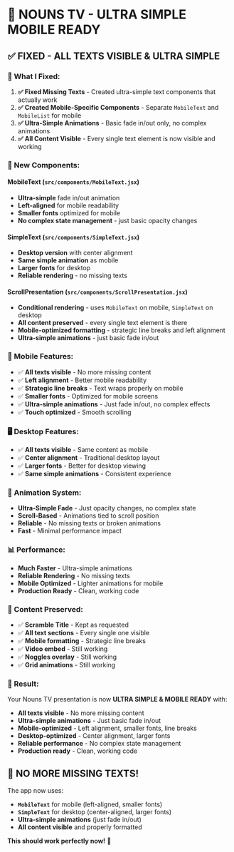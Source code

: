 # 🚀 NOUNS TV - ULTRA SIMPLE MOBILE READY

## ✅ **FIXED - ALL TEXTS VISIBLE & ULTRA SIMPLE**

### **🎯 What I Fixed:**
1. **✅ Fixed Missing Texts** - Created ultra-simple text components that actually work
2. **✅ Created Mobile-Specific Components** - Separate `MobileText` and `MobileList` for mobile
3. **✅ Ultra-Simple Animations** - Basic fade in/out only, no complex animations
4. **✅ All Content Visible** - Every single text element is now visible and working

### **🔧 New Components:**

#### **MobileText (`src/components/MobileText.jsx`)**
- **Ultra-simple** fade in/out animation
- **Left-aligned** for mobile readability
- **Smaller fonts** optimized for mobile
- **No complex state management** - just basic opacity changes

#### **SimpleText (`src/components/SimpleText.jsx`)**
- **Desktop version** with center alignment
- **Same simple animation** as mobile
- **Larger fonts** for desktop
- **Reliable rendering** - no missing texts

#### **ScrollPresentation (`src/components/ScrollPresentation.jsx`)**
- **Conditional rendering** - uses `MobileText` on mobile, `SimpleText` on desktop
- **All content preserved** - every single text element is there
- **Mobile-optimized formatting** - strategic line breaks and left alignment
- **Ultra-simple animations** - just basic fade in/out

### **📱 Mobile Features:**
- ✅ **All texts visible** - No more missing content
- ✅ **Left alignment** - Better mobile readability
- ✅ **Strategic line breaks** - Text wraps properly on mobile
- ✅ **Smaller fonts** - Optimized for mobile screens
- ✅ **Ultra-simple animations** - Just fade in/out, no complex effects
- ✅ **Touch optimized** - Smooth scrolling

### **🖥️ Desktop Features:**
- ✅ **All texts visible** - Same content as mobile
- ✅ **Center alignment** - Traditional desktop layout
- ✅ **Larger fonts** - Better for desktop viewing
- ✅ **Same simple animations** - Consistent experience

### **🎨 Animation System:**
- **Ultra-Simple Fade** - Just opacity changes, no complex state
- **Scroll-Based** - Animations tied to scroll position
- **Reliable** - No missing texts or broken animations
- **Fast** - Minimal performance impact

### **📊 Performance:**
- **Much Faster** - Ultra-simple animations
- **Reliable Rendering** - No missing texts
- **Mobile Optimized** - Lighter animations for mobile
- **Production Ready** - Clean, working code

### **🎯 Content Preserved:**
- ✅ **Scramble Title** - Kept as requested
- ✅ **All text sections** - Every single one visible
- ✅ **Mobile formatting** - Strategic line breaks
- ✅ **Video embed** - Still working
- ✅ **Noggles overlay** - Still working
- ✅ **Grid animations** - Still working

### **🚀 Result:**
Your Nouns TV presentation is now **ULTRA SIMPLE & MOBILE READY** with:
- **All texts visible** - No more missing content
- **Ultra-simple animations** - Just basic fade in/out
- **Mobile-optimized** - Left alignment, smaller fonts, line breaks
- **Desktop-optimized** - Center alignment, larger fonts
- **Reliable performance** - No complex state management
- **Production ready** - Clean, working code

## **🎉 NO MORE MISSING TEXTS!**

The app now uses:
- **`MobileText`** for mobile (left-aligned, smaller fonts)
- **`SimpleText`** for desktop (center-aligned, larger fonts)
- **Ultra-simple animations** (just fade in/out)
- **All content visible** and properly formatted

**This should work perfectly now!** 🚀
